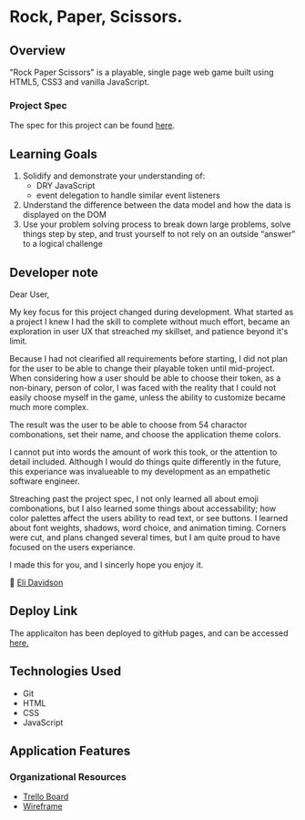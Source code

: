 # Rock, Paper, Scissors.
## Overview
"Rock Paper Scissors" is a playable, single page web game built using HTML5, CSS3 and vanilla JavaScript. 

### Project Spec
The spec for this project can be found [here](https://frontend.turing.edu/projects/module-1/rock-paper-scissors-solo.html). 

## Learning Goals
1. Solidify and demonstrate your understanding of:
    * DRY JavaScript
    * event delegation to handle similar event listeners
2. Understand the difference between the data model and how the data is displayed on the DOM
3. Use your problem solving process to break down large problems, solve things step by step, and trust yourself to not rely on an outside “answer” to a logical challenge
## Developer note
Dear User,

My key focus for this project changed during development. What started as a project I knew I had the skill to complete without much effort, became an exploration in user UX that streached my skillset, and patience beyond it's limit. 

Because I had not clearified all requirements before starting, I did not plan for the user to be able to change their playable token until mid-project. When considering how a user should be able to choose their token, as a non-binary, person of color, I was faced with the reality that I could not easily choose myself in the game, unless the ability to customize became much more complex.

The result was the user to be able to choose from 54 charactor combonations, set their name, and choose the application theme colors.

I cannot put into words the amount of work this took, or the attention to detail included. Although I would do things quite differently in the future, this experiance was invalueable to my development as an empathetic software engineer. 

Streaching past the project spec, I not only learned all about emoji combonations, but I also learned some things about accessability; how color palettes affect the users ability to read text, or see buttons. I learned about font weights, shadows, word choice, and animation timing. Corners were cut, and plans changed several times, but I am quite proud to have focused on the users experiance.

I made this for you, and I sincerly hope you enjoy it.

🦊  [Eli Davidson](https://github.com/elleshadow)

## Deploy Link
The applicaiton has been deployed to gitHub pages, and can be accessed [here.](https://elleshadow.github.io/rock-paper-scissors/)

## Technologies Used
* Git 
* HTML
* CSS
* JavaScript

## Application Features

### Organizational Resources

* [Trello Board](https://trello.com/b/5f7bOsJP)
* [Wireframe](https://excalidraw.com/#json=pgxUenA_sOdIp0n8cQWSQ,9tbZIlB88-DtRD8S-AF-Kg)
